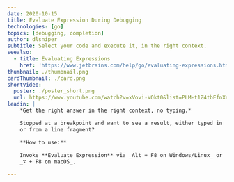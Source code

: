 ```yaml
---
date: 2020-10-15
title: Evaluate Expression During Debugging
technologies: [go]
topics: [debugging, completion]
author: dlsniper
subtitle: Select your code and execute it, in the right context.
seealso:
  - title: Evaluating Expressions
    href: 'https://www.jetbrains.com/help/go/evaluating-expressions.html'
thumbnail: ./thumbnail.png
cardThumbnail: ./card.png
shortVideo:
  poster: ./poster_short.png
  url: https://www.youtube.com/watch?v=xVovi-VOkt0&list=PLM-t1Z4tbFfnXnghmtk6WVz10_pivOw25&index=26&t=0s
leadin: |
    *Get the right answer in the right context, no typing.*

    Stopped at a breakpoint and want to see a result, either typed in
    or from a line fragment?
    
    **How to use:**
    
    Invoke **Evaluate Expression** via _Alt + F8 on Windows/Linux_ or
    _⌥ + F8 on macOS_.

---
```

